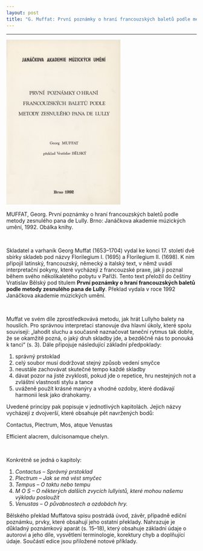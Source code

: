 ```yaml
---
layout: post
title: "G. Muffat: První poznámky o hraní francouzských baletů podle metody zesnulého pana de Lully"
---
```

---

<div class="image-container">
    <img src="/assets/muffat5.jpg" width="60%" height="60%">
</div>
<div class="popis-obrazku">
<p>
MUFFAT, Georg. První poznámky o hraní francouzských baletů podle metody zesnulého pana de Lully. Brno: Janáčkova akademie múzických umění, 1992. Obálka knihy.
</p>
</div>
&nbsp;

<div class="ntext">
<p>
Skladatel a varhaník Georg Muffat (1653–1704) vydal ke konci 17. století dvě sbírky skladeb pod názvy Florilegium I. (1695) a Florilegium II. (1698). K nim připojil latinský, francouzský, německý a italský text, v němž uvádí interpretační pokyny, které vycházejí z francouzské praxe, jak ji poznal během svého několikaletého pobytu v Paříži. Tento text  přeložil do češtiny Vratislav Bělský pod titulem <b>První poznámky o hraní francouzských baletů podle metody zesnulého pana de Lully</b>. Překlad vydala v roce 1992 Janáčkova akademie múzických umění.
</p>

&nbsp;

<p>
Muffat ve svém díle zprostředkovává metodu, jak hrát Lullyho balety na houslích. Pro správnou interpretaci stanovuje dva hlavní úkoly, které spolu souvisejí: „lahodit sluchu a současně naznačovat taneční rytmus tak dobře, že se okamžitě pozná, o jaký druh skladby jde, a bezděčně nás to ponouká k tanci“ (s. 3). Dále připojuje následující základní předpoklady:
</p>

<ol>
  <li>správný prstoklad</li>
  <li>celý soubor musí dodržovat stejný způsob vedení smyčce</li>
  <li>neustále zachovávat skutečné tempo každé skladby</li>
  <li>dávat pozor na jisté zvyklosti, pokud jde o repetice, hru nestejných not a zvláštní vlastnosti stylu a tance</li>
  <li>uváženě použít krásné manýry a vhodné ozdoby, které dodávají harmonii lesk jako drahokamy.</li>
</ol>

<p>
Uvedené principy pak popisuje v jednotlivých kapitolách. Jejich názvy vycházejí z dvojverší, které obsahuje pět navržených bodů:
</p>
<div class="citat">
<p>Contactus, Plectrum, Mos, atque Venustas</p>
<p>Efficient alacrem, dulcisonamque chelyn.</p>
</div>

&nbsp;

<p>
Konkrétně se jedná o kapitoly:
</p>
<ol>
  <li><i>Contactus – Správný prstoklad</i></li>
  <li><i>Plectrum – Jak se má vést smyčec</i></li>
  <li><i>Tempus – O taktu nebo tempu</i></li>
  <li><i>M O S – O některých dalších zvycích lullyistů, které mohou našemu výkladu posloužit</i></li>
  <li><i>Venustas – O půvabnostech a ozdobách hry.</i></li>
</ol>

<p>
Bělského překlad Muffatova spisu postrádá úvod, závěr, případně ediční poznámku, prvky, které obsahují jeho ostatní překlady. Nahrazuje je důkladný poznámkový aparát (s. 15–18), který obsahuje základní údaje o autorovi a jeho díle, vysvětlení terminologie, korektury chyb a doplňující údaje. Součástí edice jsou přiložené notové příklady.
</p>
</div>